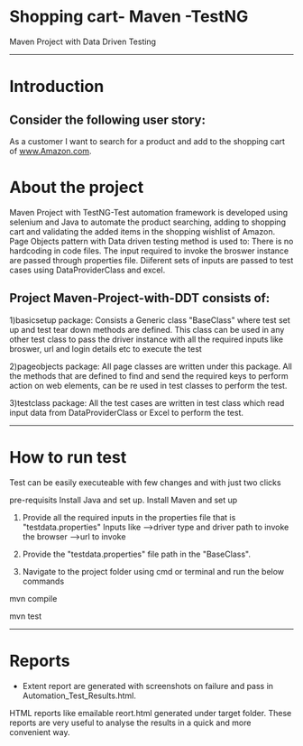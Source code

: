 # Shopping cart- Maven -TestNG
Maven Project with Data Driven Testing

***************************************************************************************************************************************
# Introduction
## Consider the following user story: 
As a customer I want to search for a product and add to the shopping cart of www.Amazon.com.

# About the project
Maven Project with TestNG-Test automation framework is developed using selenium and Java to automate 
the product searching, adding to shopping cart and validating the added items in the shopping wishlist of Amazon.
Page Objects pattern with Data driven testing method is used to:
There is no hardcoding in code files. The input required to invoke the broswer instance are passed through properties file.
Diiferent sets of inputs are passed to test cases using DataProviderClass and excel.

## Project Maven-Project-with-DDT consists of:

1)basicsetup package:
  Consists a Generic class "BaseClass" where test set up and test tear down methods are defined. This class can be used in any
  other test class to pass the driver instance with all the required inputs like broswer, url and login details etc to execute the test

2)pageobjects package:
  All page classes are written under this package. 
  All the methods that are defined to find and send the required keys to perform action on  web elements, can be re used in test classes   to perform the test.
  
3)testclass package:
  All the test cases are written in test class which read input data from DataProviderClass or Excel to perform the test.

***************************************************************************************************************************************
# How to run test
Test can be easily executeable with few changes and with just two clicks

pre-requisits
Install Java and set up.
Install Maven and set up

1) Provide all the required inputs in the properties file that is "testdata.properties"
Inputs like 
-->driver type and driver path to invoke the browser
-->url to invoke

2) Provide the "testdata.properties" file path in the "BaseClass".

3) Navigate to the project folder using cmd or terminal and run the below commands

mvn compile

mvn test

****************************************************************************************************************************************
# Reports
- Extent report are generated with screenshots on failure and pass in Automation_Test_Results.html.

HTML reports like emailable reort.html generated under target folder. 
These reports are very useful to analyse the results in a quick and more convenient way.
